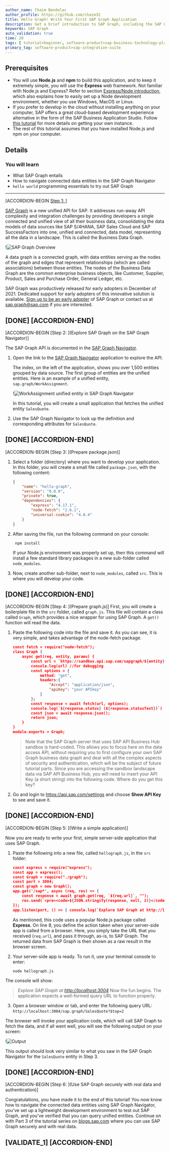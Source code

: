 ```yaml
---
author_name: Chaim Bendelac
author_profile: https://github.com/chaim32
title: Hello Graph! Write Your First SAP Graph Application
description: Get a brief introduction to SAP Graph, including the SAP Graph Navigator and programming basics.
keywords: SAP Graph
auto_validation: true
time: 20
tags: [ tutorial>beginner, software-product>sap-business-technology-platform]
primary_tag: software-product>sap-integration-suite
---
```

## Prerequisites
 - You will use **Node.js** and **npm** to build this application, and to keep it extremely simple, you will use the **Express** web framework. Not familiar with Node.js and Express? Refer to section [Express/Node introduction](https://developer.mozilla.org/en-US/docs/Learn/Server-side/Express_Nodejs/Introduction), which also explains how to easily set up a Node development environment, whether you use Windows, MacOS or Linux.
 - If you prefer to develop in the cloud without installing anything on your computer, SAP offers a great cloud-based development experience alternative in the form of the SAP Business Application Studio. Follow [this tutorial](appstudio-onboarding) for more details on getting your own instance.
 - The rest of this tutorial assumes that you have installed Node.js and npm on your computer.

## Details
### You will learn
  - What SAP Graph entails
  - How to navigate connected data entities in the SAP Graph Navigator
  - `hello world` programming essentials to try out SAP Graph

---

[ACCORDION-BEGIN [Step 1: ](Introduction)]

[SAP Graph](https://community.sap.com/topics/graph) is a new unified API for SAP. It addresses run-away API complexity and integration challenges by providing developers a single connected and unified view of all their business data, consolidating the data models of data sources like SAP S/4HANA, SAP Sales Cloud and SAP SuccessFactors into one, unified and connected, data model, representing all the data in a landscape. This is called the Business Data Graph.

!![SAP Graph Overview](SAP-Graph-overview_sm.png)

A data graph is a connected graph, with data entities serving as the nodes of the graph and edges that represent relationships (which are called associations) between those entities. The nodes of the Business Data Graph are the common enterprise business objects, like Customer, Supplier, Product, Sales and Purchase Order, General Ledger, etc.

SAP Graph was productively released for early adopters in December of 2021. Dedicated support for early adopters of this innovative solution is available. [Sign up to be an early adopter](https://influence.sap.com/sap/ino/#campaign/2940) of SAP Graph or contact us at sap.graph@sap.com if you are interested.

[DONE]
[ACCORDION-END]
---
[ACCORDION-BEGIN [Step 2: ](Explore SAP Graph on the SAP Graph Navigator)]

The SAP Graph API is documented in the [SAP Graph Navigator](https://navigator.graph.sap/entities).

1. Open the link to the [SAP Graph Navigator](https://navigator.graph.sap/entities) application to explore the API.

    The index, on the left of the application, shows you over 1,500 entities grouped by data source. The first group of entities are the unified entities. Here is an example of a unified entity, `sap.graph/WorkAssignment`.

    !![WorkAssignment unified entity in SAP Graph Navigator](blog1_navigator_sm.png)

    In this tutorial, you will create a small application that fetches the unified entity `SalesQuote`.

2. Use the SAP Graph Navigator to look up the definition and corresponding attributes for `SalesQuote`.

[DONE]
[ACCORDION-END]
---
[ACCORDION-BEGIN [Step 3: ](Prepare package.json)]

1. Select a folder (directory) where you want to develop your application. In this folder, you will create a small file called `package.json`, with the following content:

    ```JSON
    {
        "name": "hello-graph",
        "version": "0.0.0",
        "private": true,
        "dependencies": {
            "express": "4.17.1",
            "node-fetch": "2.6.1",
            "universal-cookie": "4.0.4"
        }
    }
    ```

2. After saving the file, run the following command on your console:

    ```Shell / Bash
     npm install
    ```

    If your Node.js environment was properly set up, then this command will install a few standard library packages in a new sub-folder called `node_modules`.

3. Now, create another sub-folder, next to `node_modules`, called `src`. This is where you will develop your code.

[DONE]
[ACCORDION-END]
---
[ACCORDION-BEGIN [Step 4: ](Prepare graph.js)]
First, you will create a boilerplate file in the `src` folder, called `graph.js`. This file will contain a class called `Graph`, which provides a nice wrapper for using SAP Graph. A `get()` function will read the data.

1. Paste the following code into the file and save it. As you can see, it is very simple, and takes advantage of the node-fetch package.

    ```JSON
    const fetch = require("node-fetch");
    class Graph {
        async get(req, entity, params) {
            const url = `https://sandbox.api.sap.com/sapgraph/${entity}${params ? `?${params}` : ""}`;
            console.log(url) //for debugging
            const options = {
                method: "get",
                headers:{
                    "Accept": "application/json",
                    "apiKey": "your APIkey"
                }
            };
            const response = await fetch(url, options);
            console.log(`${response.status} (${response.statusText})`) // for debugging
            const json = await response.json();
            return json;
        }
    }
    module.exports = Graph;
    ```

    > Note that the SAP Graph server that uses SAP API Business Hub sandbox is hard-coded. This allows you to focus here on the data access API, without requiring you to first configure your own SAP Graph business data graph and deal with all the complex aspects of security and authentication, which will be the subject of future tutorial parts.
    Since you are accessing the sandbox landscape data via SAP API Business Hub, you will need to insert your API Key (a short string) into the following code. Where do you get this key?

2. Go and login to <https://api.sap.com/settings> and choose **Show API Key** to see and save it.

[DONE]
[ACCORDION-END]
---
[ACCORDION-BEGIN [Step 5: ](Write a simple application)]

Now you are ready to write your first, simple server-side application that uses SAP Graph.

1. Paste the following into a new file, called `hellograph.js`, in the `src` folder:

    ```JSON
    const express = require("express");
    const app = express();
    const Graph = require("./graph");
    const port = 3004;
    const graph = new Graph();
    app.get('/sap*', async (req, res) => {
        const response = await graph.get(req, `${req.url}`, "");
        res.send(`<pre><code>${JSON.stringify(response, null, 2)}</code></pre>`);
    });
    app.listen(port, () => { console.log(`Explore SAP Graph at http://localhost:${port}`) });
    ```

    As mentioned, this code uses a popular Node.js package called **Express**. On line 8, you define the action taken when your server-side app is called from a browser. Here, you simply take the URL that you received (`req.url`), and pass it through, as-is, to SAP Graph. The returned data from SAP Graph is then shown as a raw result in the browser screen.

2. Your server-side app is ready. To run it, use your terminal console to enter:

    ```Shell / Bash
    node hellograph.js
    ```

The console will show:
> _Explore SAP Graph at <http://localhost:3004>_
Now the fun begins. The application expects a well-formed query URL to function properly.

3. Open a browser window or tab, and enter the following query URL:
`http://localhost:3004/sap.graph/SalesQuote?$top=2`

The browser will invoke your application code, which will call SAP Graph to fetch the data, and if all went well, you will see the following output on your screen:

!![Output](blog2_output_sm.png)

This output should look very similar to what you saw in the SAP Graph Navigator for the `SalesQuote` entity in Step 3.

[DONE]
[ACCORDION-END]
---
[ACCORDION-BEGIN [Step 6: ](Use SAP Graph securely with real data and authentication)]

Congratulations, you have made it to the end of this tutorial! You now know how to navigate the connected data entities using SAP Graph Navigator, you've set up a lightweight development environment to test out SAP Graph, and you've verified that you can query unified entities. Continue on with Part 3 of the tutorial series on [blogs.sap.com](https://blogs.sap.com/2021/06/25/part-3-use-sap-graph-securely-with-real-data-authentication/) where you can use SAP Graph securely and with real data.

[VALIDATE_1]
[ACCORDION-END]
---
